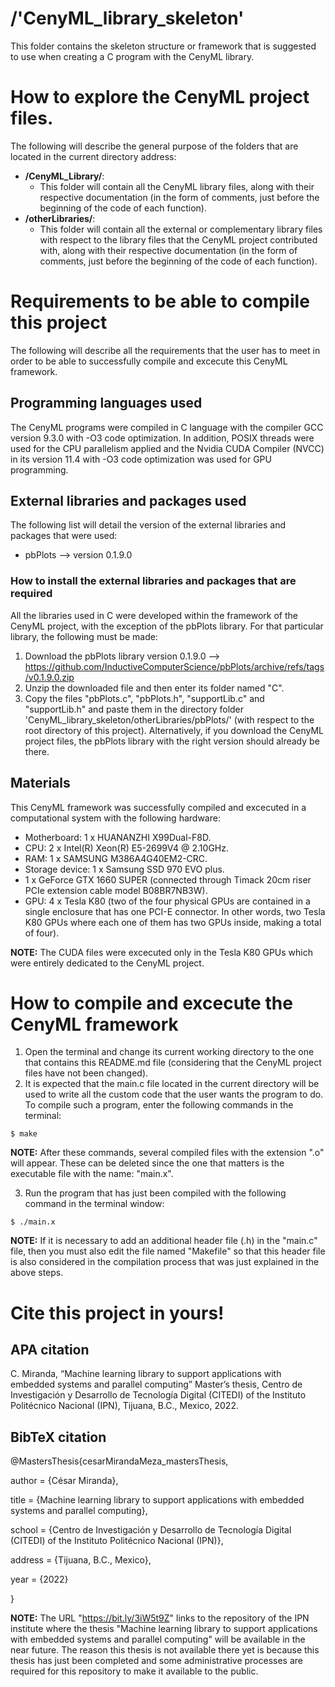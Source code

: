# /'CenyML\_library\_skeleton'
This folder contains the skeleton structure or framework that is suggested to use when creating a C program with the CenyML library.

# How to explore the CenyML project files.
The following will describe the general purpose of the folders that are located in the current directory address:

- **/CenyML_Library/**:
    - This folder will contain all the CenyML library files, along with their respective documentation (in the form of comments, just before the beginning of the code of each function).
- **/otherLibraries/**:
    - This folder will contain all the external or complementary library files with respect to the library files that the CenyML project contributed with, along with their respective documentation (in the form of comments, just before the beginning of the code of each function).

# Requirements to be able to compile this project
The following will describe all the requirements that the user has to meet in order to be able to successfully compile and excecute this CenyML framework.

## Programming languages used
The CenyML programs were compiled in C language with the compiler GCC version 9.3.0 with -O3 code optimization. In addition, POSIX threads were used for the CPU parallelism applied and the Nvidia CUDA Compiler (NVCC) in its version 11.4 with -O3 code optimization was used for GPU programming.

## External libraries and packages used
The following list will detail the version of the external libraries and packages that were used:
- pbPlots --> version 0.1.9.0

### How to install the external libraries and packages that are required
All the libraries used in C were developed within the framework of the CenyML project, with the exception of the pbPlots library. For that particular library, the following must be made:

1. Download the pbPlots library version 0.1.9.0 --> https://github.com/InductiveComputerScience/pbPlots/archive/refs/tags/v0.1.9.0.zip
2. Unzip the downloaded file and then enter its folder named "C".
3. Copy the files "pbPlots.c", "pbPlots.h", "supportLib.c" and "supportLib.h" and paste them in the directory folder 'CenyML\_library\_skeleton/otherLibraries/pbPlots/' (with respect to the root directory of this project). Alternatively, if you download the CenyML project files, the pbPlots library with the right version should already be there.

## Materials
This CenyML framework was successfully compiled and excecuted in a computational system with the following hardware:

- Motherboard: 1 x HUANANZHI X99Dual-F8D.
- CPU: 2 x Intel(R) Xeon(R) E5-2699V4 @ 2.10GHz.
- RAM: 1 x SAMSUNG M386A4G40EM2-CRC.
- Storage device: 1 x Samsung SSD 970 EVO plus.
- 1 x GeForce GTX 1660 SUPER (connected through Timack 20cm riser PCIe extension cable model B08BR7NB3W).
- GPU: 4 x Tesla K80 (two of the four physical GPUs are contained in a single enclosure that has one PCI-E connector. In other words, two Tesla K80 GPUs where each one of them has two GPUs inside, making a total of four).

**NOTE:** The CUDA files were excecuted only in the Tesla K80 GPUs which were entirely dedicated to the CenyML project.

# How to compile and excecute the CenyML framework
1. Open the terminal and change its current working directory to the one that contains this README.md file (considering that the CenyML project files have not been changed).
2. It is expected that the main.c file located in the current directory will be used to write all the custom code that the user wants the program to do. To compile such a program, enter the following commands in the terminal:
```console
$ make
```
**NOTE:** After these commands, several compiled files with the extension ".o" will appear. These can be deleted since the one that matters is the executable file with the name: "main.x".

3. Run the program that has just been compiled with the following command in the terminal window:
```console
$ ./main.x
```
**NOTE:** If it is necessary to add an additional header file (.h) in the "main.c" file, then you must also edit the file named "Makefile" so that this header file is also considered in the compilation process that was just explained in the above steps.

# Cite this project in yours!

## APA citation
 C. Miranda, “Machine learning library to support applications with embedded systems and parallel computing” Master’s thesis, Centro de Investigación y Desarrollo de Tecnología Digital (CITEDI) of the Instituto Politécnico Nacional (IPN), Tijuana, B.C., Mexico, 2022.

## BibTeX citation
@MastersThesis{cesarMirandaMeza_mastersThesis,

author = {César Miranda},

title  = {Machine learning library to support applications with embedded systems and parallel computing},

school = {Centro de Investigación y Desarrollo de Tecnología Digital (CITEDI) of the Instituto Politécnico Nacional (IPN)},

address = {Tijuana, B.C., Mexico},

year   = {2022}

}

**NOTE:** The URL "https://bit.ly/3iW5t9Z" links to the repository of the IPN institute where the thesis "Machine learning library to support applications with embedded systems and parallel computing" will be available in the near future. The reason this thesis is not available there yet is because this thesis has just been completed and some administrative processes are required for this repository to make it available to the public.
